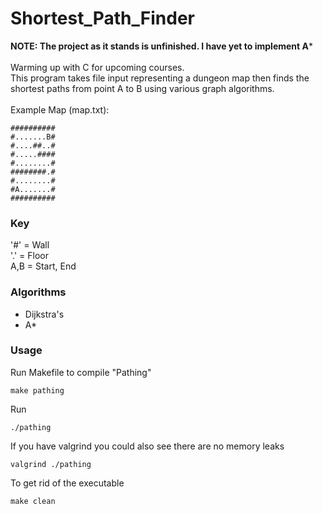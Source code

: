 # Shortest_Path_Finder<br />
**NOTE: The project as it stands is unfinished. I have yet to implement A***
<br /><br />
Warming up with C for upcoming courses.<br />
This program takes file input representing a dungeon map then finds the shortest paths from point A to B using various graph algorithms. 
<br /><br />
Example Map (map.txt):<br />

```
##########
#.......B#
#....##..#
#.....####
#........#
########.#
#........#
#A.......#
##########
```
### Key
'#' = Wall<br />
'.' = Floor<br />
A,B = Start, End<br />
### Algorithms
- Dijkstra's<br />
- A*
### Usage
Run Makefile to compile "Pathing"
```
make pathing
```
Run
```
./pathing
```
If you have valgrind you could also see there are no memory leaks
```
valgrind ./pathing
```
To get rid of the executable
```
make clean
```
<br /><br />
